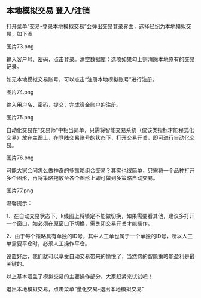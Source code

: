 ## 本地模拟交易 登入/注销

打开菜单“交易-登录本地模拟交易”会弹出交易登录界面，选择经纪为本地模拟交易，如下图



图片73.png






输入客户号、密码，点击登录。清空数据库：选项如果勾上则清除本地原有的交易记录。

如无本地模拟交易账号，可以点击“注册本地模拟账号”进行注册。





图片74.png



输入用户名、密码，提交，完成资金账户的注册。



图片75.png





自动化交易在”交易师”中相当简单，只需将智能交易系统（仅该类指标才能程式化交易）放在主图上，在登陆交易账号的状态下，打开交易开关，即可进行自动化交易。





图片76.png



可能大家会问怎么做神奇的多策略组合交易？其实也很简单，只需将一个品种打开多个图形，再将策略拖放至各个图形上即可做到多策略自动交易。





图片77.png



温馨提示：



1、在自动交易状态下，k线图上将锁定不能做切换，如果需要看其他，建议多打开一个窗口，如必须在原窗口下切换，需关闭交易开关才能操作。

2、由于每个策略具有单独的ID号，其中人工单也属于一个单独的ID号，所以人工单需要平仓时，必须人工操作平仓。



设置好后，我们就可以享受自动交易带来的愉悦了，当然您的智能策略能盈利是最关键的。

以上基本涵盖了模拟交易的主要操作部分，大家赶紧来试试吧！

退出本地模拟交易，点击菜单“量化交易-退出本地模拟交易”